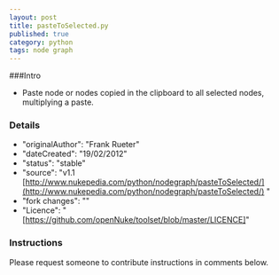 ```yaml
---
layout: post
title: pasteToSelected.py
published: true
category: python
tags: node graph
---
```


###Intro
- Paste node or nodes copied in the clipboard to all selected nodes, multiplying a paste.

### Details
- "originalAuthor": "Frank Rueter"
- "dateCreated": "19/02/2012"
- "status": "stable"
- "source": "v1.1 [http://www.nukepedia.com/python/nodegraph/pasteToSelected/](http://www.nukepedia.com/python/nodegraph/pasteToSelected/) "
- "fork changes": ""
- "Licence": "[https://github.com/openNuke/toolset/blob/master/LICENCE]"

### Instructions
Please request someone to contribute instructions in comments below.